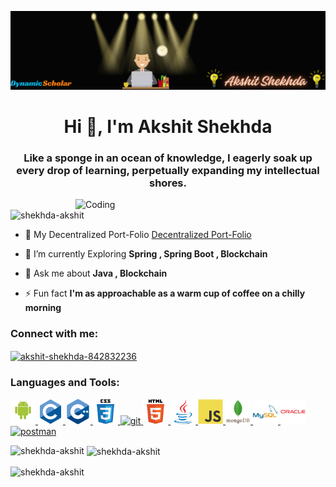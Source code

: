 ![logo](https://github.com/Shekhda-Akshit/Shekhda-Akshit/blob/main/Akshit_Shekhda_Banner.png)
<h1 align="center">Hi 👋, I'm Akshit Shekhda</h1>
<h3 align="center">Like a sponge in an ocean of knowledge, I eagerly soak up every drop of learning, perpetually expanding my intellectual shores.</h3>

<img align="right" alt="Coding" width="400" src="https://cdn.dribbble.com/users/2131993/screenshots/4948736/thoughtworks-gif_dribbble.gif"/>

<p align="left"> <img src="https://komarev.com/ghpvc/?username=shekhda-akshit&label=Profile%20views&color=0e75b6&style=flat" alt="shekhda-akshit" /> </p>

- 🔭 My Decentralized Port-Folio [Decentralized Port-Folio](https://github.com/Shekhda-Akshit/Decentralized_Port_Folio)

- 🌱 I’m currently Exploring **Spring , Spring Boot , Blockchain**

- 💬 Ask me about **Java , Blockchain**

- ⚡ Fun fact **I'm as approachable as a warm cup of coffee on a chilly morning**

<h3 align="left">Connect with me:</h3>
<p align="left">
<a href="https://linkedin.com/in/akshit-shekhda-842832236" target="blank"><img align="center" src="https://raw.githubusercontent.com/rahuldkjain/github-profile-readme-generator/master/src/images/icons/Social/linked-in-alt.svg" alt="akshit-shekhda-842832236" height="30" width="40" /></a>
</p>

<h3 align="left">Languages and Tools:</h3>
<p align="left"> <a href="https://developer.android.com" target="_blank" rel="noreferrer"> <img src="https://raw.githubusercontent.com/devicons/devicon/master/icons/android/android-original-wordmark.svg" alt="android" width="40" height="40"/> </a> <a href="https://www.cprogramming.com/" target="_blank" rel="noreferrer"> <img src="https://raw.githubusercontent.com/devicons/devicon/master/icons/c/c-original.svg" alt="c" width="40" height="40"/> </a> <a href="https://www.w3schools.com/cpp/" target="_blank" rel="noreferrer"> <img src="https://raw.githubusercontent.com/devicons/devicon/master/icons/cplusplus/cplusplus-original.svg" alt="cplusplus" width="40" height="40"/> </a> <a href="https://www.w3schools.com/css/" target="_blank" rel="noreferrer"> <img src="https://raw.githubusercontent.com/devicons/devicon/master/icons/css3/css3-original-wordmark.svg" alt="css3" width="40" height="40"/> </a> <a href="https://git-scm.com/" target="_blank" rel="noreferrer"> <img src="https://www.vectorlogo.zone/logos/git-scm/git-scm-icon.svg" alt="git" width="40" height="40"/> </a> <a href="https://www.w3.org/html/" target="_blank" rel="noreferrer"> <img src="https://raw.githubusercontent.com/devicons/devicon/master/icons/html5/html5-original-wordmark.svg" alt="html5" width="40" height="40"/> </a> <a href="https://www.java.com" target="_blank" rel="noreferrer"> <img src="https://raw.githubusercontent.com/devicons/devicon/master/icons/java/java-original.svg" alt="java" width="40" height="40"/> </a> <a href="https://developer.mozilla.org/en-US/docs/Web/JavaScript" target="_blank" rel="noreferrer"> <img src="https://raw.githubusercontent.com/devicons/devicon/master/icons/javascript/javascript-original.svg" alt="javascript" width="40" height="40"/> </a> <a href="https://www.mongodb.com/" target="_blank" rel="noreferrer"> <img src="https://raw.githubusercontent.com/devicons/devicon/master/icons/mongodb/mongodb-original-wordmark.svg" alt="mongodb" width="40" height="40"/> </a> <a href="https://www.mysql.com/" target="_blank" rel="noreferrer"> <img src="https://raw.githubusercontent.com/devicons/devicon/master/icons/mysql/mysql-original-wordmark.svg" alt="mysql" width="40" height="40"/> </a> <a href="https://www.oracle.com/" target="_blank" rel="noreferrer"> <img src="https://raw.githubusercontent.com/devicons/devicon/master/icons/oracle/oracle-original.svg" alt="oracle" width="40" height="40"/> </a> <a href="https://postman.com" target="_blank" rel="noreferrer"> <img src="https://www.vectorlogo.zone/logos/getpostman/getpostman-icon.svg" alt="postman" width="40" height="40"/> </a> </p>

<p><img align="left" src="https://github-readme-stats.vercel.app/api/top-langs?username=shekhda-akshit&show_icons=true&locale=en&layout=compact" alt="shekhda-akshit" /></p>

<p>&nbsp;<img align="center" src="https://github-readme-stats.vercel.app/api?username=shekhda-akshit&show_icons=true&locale=en" alt="shekhda-akshit" /></p>

<p><img align="center" src="https://github-readme-streak-stats.herokuapp.com/?user=shekhda-akshit&" alt="shekhda-akshit" /></p>

